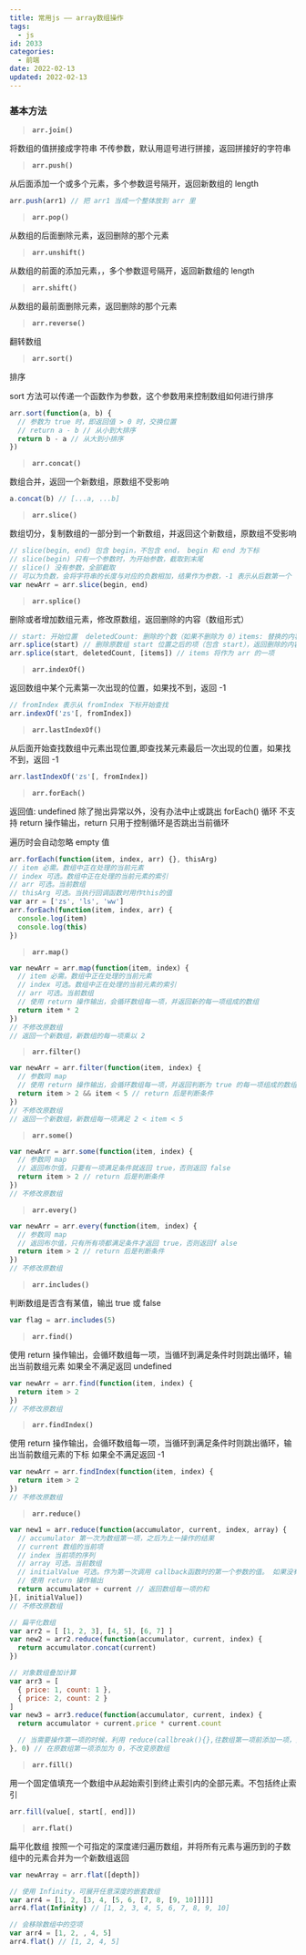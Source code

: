```yaml
---
title: 常用js —— array数组操作
tags:
  - js
id: 2033
categories:
  - 前端
date: 2022-02-13
updated: 2022-02-13
---
```


### 基本方法

> **`arr.join()`**

将数组的值拼接成字符串 不传参数，默认用逗号进行拼接，返回拼接好的字符串

> **`arr.push()`**

从后面添加一个或多个元素，多个参数逗号隔开，返回新数组的 length

```js
arr.push(arr1) // 把 arr1 当成一个整体放到 arr 里
```

> **`arr.pop()`**

从数组的后面删除元素，返回删除的那个元素

> **`arr.unshift()`**

从数组的前面的添加元素，，多个参数逗号隔开，返回新数组的 length

> **`arr.shift()`**

从数组的最前面删除元素，返回删除的那个元素

> **`arr.reverse()`**

翻转数组

> **`arr.sort()`**

排序

sort 方法可以传递一个函数作为参数，这个参数用来控制数组如何进行排序

```js
arr.sort(function(a, b) {
  // 参数为 true 时，即返回值 > 0 时，交换位置
  // return a - b // 从小到大排序
  return b - a // 从大到小排序
})
```

> **`arr.concat()`**

数组合并，返回一个新数组，原数组不受影响

```js
a.concat(b) // [...a, ...b]
```

> **`arr.slice()`**

数组切分，复制数组的一部分到一个新数组，并返回这个新数组，原数组不受影响

```js
// slice(begin, end) 包含 begin，不包含 end， begin 和 end 为下标
// slice(begin) 只有一个参数时，为开始参数，截取到末尾
// slice() 没有参数，全部截取
// 可以为负数，会将字符串的长度与对应的负数相加，结果作为参数，-1 表示从后数第一个
var newArr = arr.slice(begin, end)
```

> **`arr.splice()`**

删除或者增加数组元素，修改原数组，返回删除的内容（数组形式）

```js
// start: 开始位置  deletedCount: 删除的个数（如果不删除为 0）items: 替换的内容, 可为多个
arr.splice(start) // 删除原数组 start 位置之后的项（包含 start），返回删除的内容
arr.splice(start, deletedCount, [items]) // items 将作为 arr 的一项
```

> **`arr.indexOf()`**

返回数组中某个元素第一次出现的位置，如果找不到，返回 -1

```js
// fromIndex 表示从 fromIndex 下标开始查找
arr.indexOf('zs'[, fromIndex])
```

> **`arr.lastIndexOf()`**

从后面开始查找数组中元素出现位置,即查找某元素最后一次出现的位置，如果找不到，返回 -1

```js
arr.lastIndexOf('zs'[, fromIndex])
```

> **`arr.forEach()`**

返回值: undefined
除了抛出异常以外，没有办法中止或跳出 forEach() 循环
不支持 return 操作输出，return 只用于控制循环是否跳出当前循环

遍历时会自动忽略 empty 值

```js
arr.forEach(function(item, index, arr) {}, thisArg)
// item 必需。数组中正在处理的当前元素
// index 可选。数组中正在处理的当前元素的索引
// arr 可选。当前数组
// thisArg 可选。当执行回调函数时用作this的值
var arr = ['zs', 'ls', 'ww']
arr.forEach(function(item, index, arr) {
  console.log(item)
  console.log(this)
})
```

> **`arr.map()`**

```js
var newArr = arr.map(function(item, index) {
  // item 必需。数组中正在处理的当前元素
  // index 可选。数组中正在处理的当前元素的索引
  // arr 可选。当前数组
  // 使用 return 操作输出，会循环数组每一项，并返回新的每一项组成的数组
  return item * 2
})
// 不修改原数组
// 返回一个新数组，新数组的每一项乘以 2
```

> **`arr.filter()`**

```js
var newArr = arr.filter(function(item, index) {
  // 参数同 map
  // 使用 return 操作输出，会循环数组每一项，并返回判断为 true 的每一项组成的数组
  return item > 2 && item < 5 // return 后是判断条件
})
// 不修改原数组
// 返回一个新数组，新数组每一项满足 2 < item < 5
```

> **`arr.some()`**

```js
var newArr = arr.some(function(item, index) {
  // 参数同 map
  // 返回布尔值，只要有一项满足条件就返回 true，否则返回 false
  return item > 2 // return 后是判断条件
})
// 不修改原数组
```

> **`arr.every()`**

```js
var newArr = arr.every(function(item, index) {
  // 参数同 map
  // 返回布尔值，只有所有项都满足条件才返回 true，否则返回f alse
  return item > 2 // return 后是判断条件
})
// 不修改原数组
```

> **`arr.includes()`**

判断数组是否含有某值，输出 true 或 false

```js
var flag = arr.includes(5)
```

> **`arr.find()`**

使用 return 操作输出，会循环数组每一项，当循环到满足条件时则跳出循环，输出当前数组元素
如果全不满足返回 undefined

```js
var newArr = arr.find(function(item, index) {
  return item > 2
})
// 不修改原数组
```

> **`arr.findIndex()`**

使用 return 操作输出，会循环数组每一项，当循环到满足条件时则跳出循环，输出当前数组元素的下标
如果全不满足返回 -1

```js
var newArr = arr.findIndex(function(item, index) {
  return item > 2
})
// 不修改原数组
```

> **`arr.reduce()`**

```js
var new1 = arr.reduce(function(accumulator, current, index, array) {
  // accumulator 第一次为数组第一项，之后为上一操作的结果
  // current 数组的当前项
  // index 当前项的序列
  // array 可选。当前数组
  // initialValue 可选。作为第一次调用 callback函数时的第一个参数的值。 如果没有提供初始值，则将使用数组中的第一个元素。 在没有初始值的空数组上调用 reduce 将报错
  // 使用 return 操作输出
  return accumulator + current // 返回数组每一项的和
}[, initialValue])
// 不修改原数组
```

```js
// 扁平化数组
var arr2 = [ [1, 2, 3], [4, 5], [6, 7] ]
var new2 = arr2.reduce(function(accumulator, current, index) {
  return accumulator.concat(current)
})
```

```js
// 对象数组叠加计算
var arr3 = [
  { price: 1, count: 1 },
  { price: 2, count: 2 }
]
var new3 = arr3.reduce(function(accumulator, current, index) {
  return accumulator + current.price * current.count

  // 当需要操作第一项的时候，利用 reduce(callbreak(){},往数组第一项前添加一项，如:0)
}, 0) // 在原数组第一项添加为 0，不改变原数组
```

> **`arr.fill()`**

用一个固定值填充一个数组中从起始索引到终止索引内的全部元素。不包括终止索引

```js
arr.fill(value[, start[, end]])
```

> **`arr.flat()`**

扁平化数组
按照一个可指定的深度递归遍历数组，并将所有元素与遍历到的子数组中的元素合并为一个新数组返回

```js
var newArray = arr.flat([depth])

// 使用 Infinity，可展开任意深度的嵌套数组
var arr4 = [1, 2, [3, 4, [5, 6, [7, 8, [9, 10]]]]]
arr4.flat(Infinity) // [1, 2, 3, 4, 5, 6, 7, 8, 9, 10]

// 会移除数组中的空项
var arr4 = [1, 2, , 4, 5]
arr4.flat() // [1, 2, 4, 5]
```

